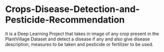 # Crops-Disease-Detection-and-Pesticide-Recommendation

It is a Deep Learning Project that takes in image of any crop present in the PlantVillage Dataset and detect a disease if any and also give disease description, measures to be taken and pesticide or fertilizer to be used.

